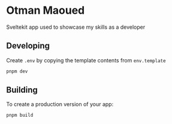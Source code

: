 # Otman Maoued

Sveltekit app used to showcase my skills as a developer

## Developing

Create `.env` by copying the template contents from `env.template`

```bash
pnpm dev
```

## Building

To create a production version of your app:

```bash
pnpm build
```

